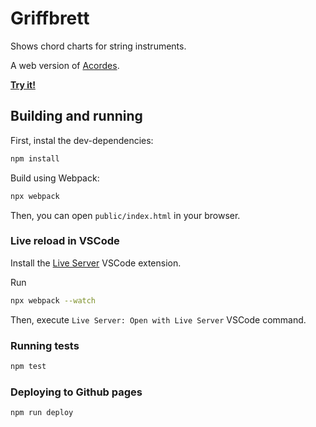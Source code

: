 # Griffbrett

Shows chord charts for string instruments.

A web version of [Acordes](https://github.com/Zabolekar/acordes).

[**Try it!**](https://formicant.github.io/Griffbrett)


## Building and running

First, instal the dev-dependencies:
```sh
npm install
```

Build using Webpack:
```sh
npx webpack
```

Then, you can open `public/index.html` in your browser.

### Live reload in VSCode

Install the [Live Server](https://marketplace.visualstudio.com/items?itemName=ritwickdey.LiveServer) VSCode extension.

Run
```sh
npx webpack --watch
```
Then, execute `Live Server: Open with Live Server` VSCode command.

### Running tests

```sh
npm test
```
### Deploying to Github pages

```sh
npm run deploy
```
